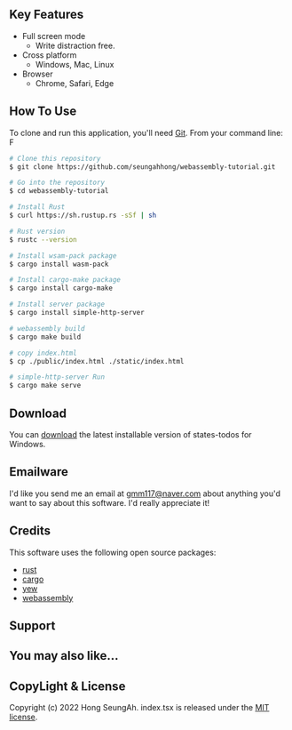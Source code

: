 ## Key Features

- Full screen mode
  - Write distraction free.
- Cross platform
  - Windows, Mac, Linux
- Browser
  - Chrome, Safari, Edge

## How To Use

To clone and run this application, you'll need [Git](https://git-scm.com). From your command line:
F

```bash
# Clone this repository
$ git clone https://github.com/seungahhong/webassembly-tutorial.git

# Go into the repository
$ cd webassembly-tutorial

# Install Rust
$ curl https://sh.rustup.rs -sSf | sh

# Rust version
$ rustc --version

# Install wsam-pack package
$ cargo install wasm-pack

# Install cargo-make package
$ cargo install cargo-make

# Install server package
$ cargo install simple-http-server

# webassembly build
$ cargo make build

# copy index.html
$ cp ./public/index.html ./static/index.html

# simple-http-server Run
$ cargo make serve

```

## Download

You can [download](https://github.com/seungahhong/webassembly-tutorial) the latest installable version of states-todos for Windows.

## Emailware

I'd like you send me an email at <gmm117@naver.com> about anything you'd want to say about this software. I'd really appreciate it!

## Credits

This software uses the following open source packages:

- [rust](https://www.rust-lang.org/)
- [cargo](https://doc.rust-lang.org/cargo/commands/index.html)
- [yew](https://yew.rs/)
- [webassembly](https://webassembly.org/)

## Support

## You may also like...

## CopyLight & License

Copyright (c) 2022 Hong SeungAh. index.tsx is released under the [MIT license](https://opensource.org/licenses/MIT).
